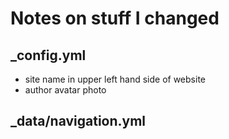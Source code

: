 # Notes on stuff I changed

## _config.yml

- site name in upper left hand side of website
- author avatar photo

## _data/navigation.yml
